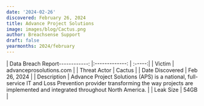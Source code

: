 ```yaml
---
date: '2024-02-26'
discovered: February 26, 2024
title: Advance Project Solutions
image: images/blog/Cactus.png
author: Breachsense Support
draft: false
yearmonths: 2024/february
---
```


| Data Breach Report------------:     |:-------------:    | :-----:|
| Victim      | advanceprosolutions.com      | 
| Threat Actor      | Cactus      | 
| Date Discovered      | Feb 26, 2024      | 
| Description      | Advance Project Solutions (APS) is a national, full-service IT and Loss Prevention provider transforming the way projects are implemented and integrated throughout North America.      | 
| Leak Size      | 54GB      | 

